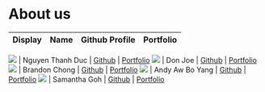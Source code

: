 # About us

Display | Name | Github Profile | Portfolio 
--------|:----:|:--------------:|:---------:

![](https://via.placeholder.com/100.png?text=Photo) | Nguyen Thanh Duc | [Github](https://github.com/thanhduc2000) | [Portfolio](docs/team/ducng.md)
![](https://via.placeholder.com/100.png?text=Photo) | Don Joe | [Github](https://github.com/) | [Portfolio](docs/team/johndoe.md)
![](https://via.placeholder.com/100.png?text=Photo) | Brandon Chong | [Github](https://github.com/brandoncjh) | [Portfolio](https://linkedin.com/in/brandoncjh)
![](https://via.placeholder.com/100.png?text=Photo) | Andy Aw Bo Yang | [Github](https://github.com/andy-aw-why) | [Portfolio](docs/team/johndoe.md)
![](https://via.placeholder.com/100.png?text=Photo) | Samantha Goh | [Github](https://github.com/yukilite) | [Portfolio](docs/team/yukilite.md)

